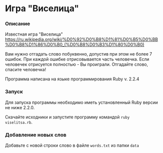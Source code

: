 # Игра "Виселица"

### Описание
Известная игра "Виселица"
https://ru.wikipedia.org/wiki/%D0%92%D0%B8%D1%81%D0%B5%D0%BB%D0%B8%D1%86%D0%B0_(%D0%B8%D0%B3%D1%80%D0%B0)

Вам нужно отгадать слово побуквенно, допустив при этом не более 7 ошибок. При каждой ошибке отрисовывается часть человечка. Если человечек отрисуется полностью - Вы проиграли.
Отгадайте слово, спасите человечка!

Программа написана на языке программирования Ruby v. 2.2.4

### Запуск

Для запуска программы необходимо иметь установленный Ruby версии не ниже 2.2.0. 

Скачайте исходники и запустите программу командой ```ruby viselitsa.rb```.

### Добавление новых слов

Добавьте с новой строки слово в файле ```words.txt``` из папки ```data```
